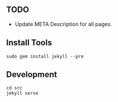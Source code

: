 
TODO
----

- Update META Description for all pages.



Install Tools
-------------

```
sudo gem install jekyll --pre
```


Development
-----------

```
cd src
jekyll serve
```